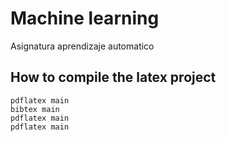 # Machine learning   
Asignatura aprendizaje automatico 


## How to compile the latex project  

```
pdflatex main
bibtex main
pdflatex main
pdflatex main
```
